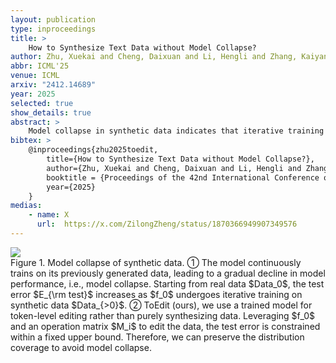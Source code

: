 ```yaml
---
layout: publication
type: inproceedings
title: >
    How to Synthesize Text Data without Model Collapse?
author: Zhu, Xuekai and Cheng, Daixuan and Li, Hengli and Zhang, Kaiyan and Hua, Ermo and Lv, Xingtai and Ding, Ning and Lin#, Zhouhan and Zheng#, Zilong and Zhou#, Bowen
abbr: ICML'25
venue: ICML
arxiv: "2412.14689"
year: 2025
selected: true
show_details: true
abstract: >
    Model collapse in synthetic data indicates that iterative training on self-generated data leads to a gradual decline in performance. With the proliferation of AI models, synthetic data will fundamentally reshape the web data ecosystem. Future GPT-{n} models will inevitably be trained on a blend of synthetic and human-produced data. In this paper, we focus on two questions: what is the impact of synthetic data on language model training, and how to synthesize data without model collapse? We first pre-train language models across different proportions of synthetic data, revealing a negative correlation between the proportion of synthetic data and model performance. We further conduct statistical analysis on synthetic data to uncover distributional shift phenomenon and over-concentration of n-gram features. Inspired by the above findings, we propose token editing on human-produced data to obtain semi-synthetic data. As a proof of concept, we theoretically demonstrate that token-level editing can prevent model collapse, as the test error is constrained by a finite upper bound. We conduct extensive experiments on pre-training from scratch, continual pre-training, and supervised fine-tuning. The results validate our theoretical proof that token-level editing improves data quality and enhances model performance.
bibtex: >
    @inproceedings{zhu2025toedit,
        title={How to Synthesize Text Data without Model Collapse?},
        author={Zhu, Xuekai and Cheng, Daixuan and Li, Hengli and Zhang, Kaiyan and Hua, Ermo and Lv, Xingtai and Ding, Ning and Lin, Zhouhan and Zheng, Zilong and Zhou, Bowen},
        booktitle = {Proceedings of the 42nd International Conference on Machine Learning},
        year={2025}
    }
medias:
    - name: X
      url:  https://x.com/ZilongZheng/status/1870366949907349576
---
```


<div class="figure-block">
<img src="{{ "/assets/img/projects/zhu2025toedit/overview.png" }}" />
<figcaption>Figure 1. <span style="font-weight: 400">Model collapse of synthetic data.</span> &#9312; The model continuously trains on its previously generated data, leading to a gradual decline in model performance, i.e., model collapse. Starting from real data $Data_0$, the test error $E_{\rm test}$ increases as $f_0$ undergoes iterative training on synthetic data $Data_{>0}$. &#9313; ToEdit (ours), we use a trained model for token-level editing rather than purely synthesizing data. Leveraging $f_0$ and an operation matrix $M_i$ to edit the data, the test error is constrained within a fixed upper bound. Therefore, we can preserve the distribution coverage to avoid model collapse.</figcaption>
</div>
